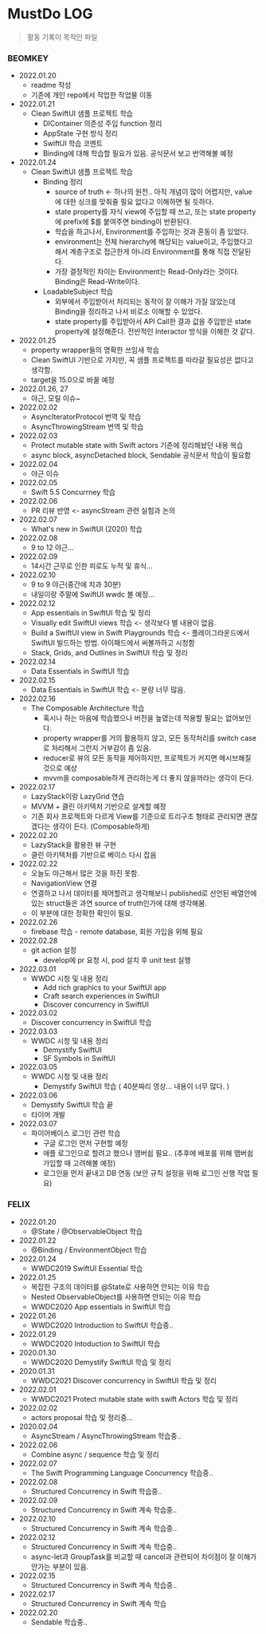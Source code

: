 # MustDo LOG
> 활동 기록이 목적인 파일

### BEOMKEY
- 2022.01.20
    - readme 작성
    - 기존에 개인 repo에서 작업한 작업물 이동
- 2022.01.21
    - Clean SwiftUI 샘플 프로젝트 학습
        - DIContainer 의존성 주입 function 정리
        - AppState 구현 방식 정리
        - SwiftUI 학습 코멘트
        - Binding에 대해 학습할 필요가 있음. 공식문서 보고 번역해볼 예정
- 2022.01.24
    - Clean SwiftUI 샘플 프로젝트 학습
        - Binding 정리
            - source of truth <- 하나의 원천.. 아직 개념이 많이 어렵지만, value에 대한 싱크를 맞춰줄 필요 없다고 이해하면 될 듯하다.
            - state property를 자식 view에 주입할 때 쓰고, 또는 state property에 prefix에 $를 붙여주면 binding이 반환된다. 
            - 학습을 하고나서, Environment를 주입하는 것과 혼동이 좀 있었다.
            - environment는 전체 hierarchy에 해당되는 value이고, 주입했다고해서 계층구조로 접근한게 아니라 Environment를 통해 직접 전달된다.
            - 가장 결정적인 차이는 Environment는 Read-Only라는 것이다. Binding은 Read-Write이다.
        - LoadableSubject 학습
            - 외부에서 주입받아서 처리되는 동작이 잘 이해가 가질 않았는데 Binding을 정리하고 나서 비로소 이해할 수 있었다.
            - state property를 주입받아서 API Call한 결과 값을 주입받은 state property에 설정해준다. 전반적인 Interactor 방식을 이해한 것 같다.
- 2022.01.25
    - property wrapper들의 명확한 쓰임새 학습
    - Clean SwiftUI 기반으로 가지만, 꼭 샘플 프로젝트를 따라갈 필요성은 없다고 생각함.
    - target을 15.0으로 바꿀 예정
- 2022.01.26, 27
    - 야근, 모릴 이슈~ 
- 2022.02.02
    - AsyncIteratorProtocol 번역 및 학습
    - AsyncThrowingStream 번역 및 학습
- 2022.02.03
    - Protect mutable state with Swift actors 기존에 정리해놨던 내용 복습
    - async block, asyncDetached block, Sendable 공식문서 학습이 필요함
- 2022.02.04
    - 야근 이슈
- 2022.02.05
    - Swift 5.5 Concurrney 학습
- 2022.02.06
    - PR 리뷰 반영 <- asyncStream 관련 실험과 논의
- 2022.02.07
    - What's new in SwiftUI (2020) 학습
- 2022.02.08
    - 9 to 12 야근...
- 2022.02.09
    - 14시간 근무로 인한 피로도 누적 및 휴식...
- 2022.02.10
    - 9 to 9 야근(중간에 치과 30분)
    - 내일이랑 주말에 SwiftUI wwdc 볼 예정... 
- 2022.02.12
    - App essentials in SwiftUI 학습 및 정리
    - Visually edit SwiftUI views 학습 <- 생각보다 별 내용이 없음.
    - Build a SwiftUI view in Swift Playgrounds 학습 <- 플레이그라운드에서 SwiftUI 빌드하는 방법. 아이패드에서 써볼까하고 시청함
    - Stack, Grids, and Outlines in SwiftUI 학습 및 정리
- 2022.02.14
    - Data Essentials in SwiftUI 학습
- 2022.02.15
    - Data Essentials in SwiftUI 학습 <- 분량 너무 많음.
- 2022.02.16
    - The Composable Architecture 학습
        - 혹시나 하는 마음에 학습했으나 버전을 높였는데 적용할 필요는 없어보인다. 
        - property wrapper를 거의 활용하지 않고, 모든 동작처리를 switch case로 처리해서 그런지 거부감이 좀 있음.
        - reducer로 뷰의 모든 동작을 제어하지만, 프로젝트가 커지면 메시브해질 것으로 예상
        - mvvm을 composable하게 관리하는게 더 좋지 않을까라는 생각이 든다.
- 2022.02.17
    - LazyStack이랑 LazyGrid 연습
    - MVVM + 클린 아키텍처 기반으로 설계할 예정
    - 기존 회사 프로젝트와 다르게 View를 기준으로 트리구조 형태로 관리되면 괜찮겠다는 생각이 든다. (Composable하게)
- 2022.02.20
    - LazyStack을 활용한 뷰 구현
    - 클린 아키텍처를 기반으로 베이스 다시 잡음
- 2022.02.22
    - 오늘도 야근해서 많은 것을 하진 못함.
    - NavigationView 연결
    - 연결하고 나서 데이터를 제어할려고 생각해보니 published로 선언된 배열안에 있는 struct들은 과연 source of truth인가에 대해 생각해봄.
    - 이 부분에 대한 정확한 확인이 필요.
- 2022.02.26
    - firebase 학습 - remote database, 회원 가입을 위해 필요
- 2022.02.28
    - git action 설정
        - develop에 pr 요청 시, pod 설치 후 unit test 실행
- 2022.03.01
    - WWDC 시청 및 내용 정리
        - Add rich graphics to your SwiftUI app
        - Craft search experiences in SwiftUI
        - Discover concurrency in SwiftUI
- 2022.03.02
    - Discover concurrency in SwiftUI 학습
- 2022.03.03
    - WWDC 시청 및 내용 정리
        - Demystify SwiftUI
        - SF Symbols in SwiftUI
- 2022.03.05
    - WWDC 시청 및 내용 정리
        - Demystify SwiftUI 학습 ( 40분짜리 영상... 내용이 너무 많다. )
- 2022.03.06
    - Demystify SwiftUI 학습 끝
    - 타이머 개발
- 2022.03.07
    - 파이어베이스 로그인 관련 학습
        - 구글 로그인 먼저 구현할 예정
        - 애플 로그인으로 할려고 했으나 맴버쉽 필요.. (추후에 배포를 위해 맴버쉽 가입할 때 고려해볼 예정)
        - 로그인을 먼저 끝내고 DB 연동 (보안 규칙 설정을 위해 로그인 선행 작업 필요)
    
### FELIX
- 2022.01.20
    - @State / @ObservableObject 학습
- 2022.01.22
    - @Binding / EnvironmentObject 학습
- 2022.01.24
    - WWDC2019 SwiftUI Essential 학습
- 2022.01.25
    - 복잡한 구조의 데이터를 @State로 사용하면 안되는 이유 학습
    - Nested ObservableObject를 사용하면 안되는 이유 학습
    - WWDC2020 App essentials in SwiftUI 학습
- 2022.01.26
    - WWDC2020 Introduction to SwiftUI 학습중..
- 2022.01.29
    - WWDC2020 Intoduction to SwiftUI 학습
- 2020.01.30
    - WWDC2020 Demystify SwiftUI 학습 및 정리
- 2020.01.31
    - WWDC2021 Discover concurrency in SwiftUI 학습 및 정리
- 2022.02.01
    - WWDC2021 Protect mutable state with swift Actors 학습 및 정리
- 2022.02.02
    - actors proposal 학습 및 정리중...
- 2020.02.04
    - AsyncStream / AsyncThrowingStream 학습중..
- 2022.02.06
    - Combine async / sequence 학습 및 정리
- 2022.02.07
    - The Swift Programming Language Concurrency 학습중.. 
- 2022.02.08
    - Structured Concurrency in Swift 학습중..
- 2022.02.09
    - Structured Concurrency in Swift 계속 학습중..
- 2022.02.10
    - Structured Concurrency in Swift 계속 학습중..
- 2022.02.12
    - Structured Concurrency in Swift 계속 학습중..
    - async-let과 GroupTask를 비교할 때 cancel과 관련되어 차이점이 잘 이해가 안가는 부분이 있음.
- 2022.02.15
    - Structured Concurrency in Swift 계속 학습중..
- 2022.02.17
    - Structured Concurrency in Swift 계속 학습
- 2022.02.20
    - Sendable 학습중..
